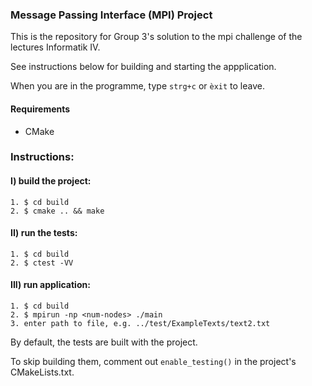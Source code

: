 ### Message Passing Interface (MPI) Project

This is the repository for Group 3's solution to the mpi challenge of the lectures Informatik IV.

See instructions below for building and starting the appplication.

When you are in the programme, type `strg+c` or `èxit` to leave.

#### Requirements
- CMake

### Instructions:

#### I) build the project:
    1. $ cd build
    2. $ cmake .. && make

#### II) run the tests:
    1. $ cd build
    2. $ ctest -VV

#### III) run application:
    1. $ cd build
    2. $ mpirun -np <num-nodes> ./main
    3. enter path to file, e.g. ../test/ExampleTexts/text2.txt

By default, the tests are built with the project. 

To skip building them, comment out `enable_testing()` in the project's CMakeLists.txt.
